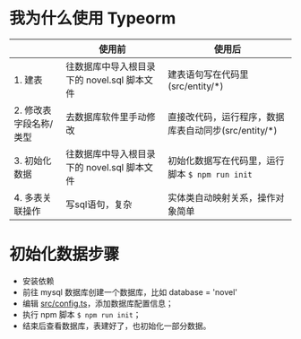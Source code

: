 # 我为什么使用 Typeorm

|  | 使用前 | 使用后 |
| --- | --- | --- |
| 1. 建表 | 往数据库中导入根目录下的 novel.sql 脚本文件 | 建表语句写在代码里(src/entity/*) |
| 2. 修改表字段名称/类型 | 去数据库软件里手动修改 | 直接改代码，运行程序，数据库表自动同步(src/entity/*) |
| 3. 初始化数据 | 往数据库中导入根目录下的 novel.sql 脚本文件 | 初始化数据写在代码里，运行脚本 `$ npm run init` |
| 4. 多表关联操作 | 写sql语句，复杂 | 实体类自动映射关系，操作对象简单 |


# 初始化数据步骤

- 安装依赖
- 前往 mysql 数据库创建一个数据库，比如 database = 'novel'
- 编辑 [src/config.ts](./config.md)，添加数据库配置信息；
- 执行 npm 脚本 `$ npm run init`；
- 结束后查看数据库，表建好了，也初始化一部分数据。
